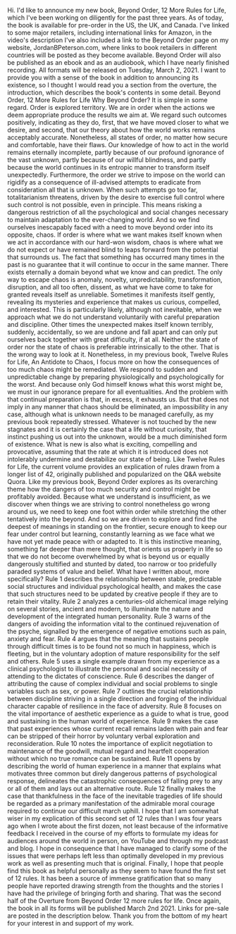  Hi. I'd like to announce my new book, Beyond Order, 12 More Rules for Life, which I've been working on diligently for the past three years. As of today, the book is available for pre-order in the US, the UK, and Canada. I've linked to some major retailers, including international links for Amazon, in the video's description I've also included a link to the Beyond Order page on my website, JordanBPeterson.com, where links to book retailers in different countries will be posted as they become available. Beyond Order will also be published as an ebook and as an audiobook, which I have nearly finished recording. All formats will be released on Tuesday, March 2, 2021. I want to provide you with a sense of the book in addition to announcing its existence, so I thought I would read you a section from the overture, the introduction, which describes the book's contents in some detail. Beyond Order, 12 More Rules for Life Why Beyond Order? It is simple in some regard. Order is explored territory. We are in order when the actions we deem appropriate produce the results we aim at. We regard such outcomes positively, indicating as they do, first, that we have moved closer to what we desire, and second, that our theory about how the world works remains acceptably accurate. Nonetheless, all states of order, no matter how secure and comfortable, have their flaws. Our knowledge of how to act in the world remains eternally incomplete, partly because of our profound ignorance of the vast unknown, partly because of our willful blindness, and partly because the world continues in its entropic manner to transform itself unexpectedly. Furthermore, the order we strive to impose on the world can rigidify as a consequence of ill-advised attempts to eradicate from consideration all that is unknown. When such attempts go too far, totalitarianism threatens, driven by the desire to exercise full control where such control is not possible, even in principle. This means risking a dangerous restriction of all the psychological and social changes necessary to maintain adaptation to the ever-changing world. And so we find ourselves inescapably faced with a need to move beyond order into its opposite, chaos. If order is where what we want makes itself known when we act in accordance with our hard-won wisdom, chaos is where what we do not expect or have remained blind to leaps forward from the potential that surrounds us. The fact that something has occurred many times in the past is no guarantee that it will continue to occur in the same manner. There exists eternally a domain beyond what we know and can predict. The only way to escape chaos is anomaly, novelty, unpredictability, transformation, disruption, and all too often, dissent, as what we have come to take for granted reveals itself as unreliable. Sometimes it manifests itself gently, revealing its mysteries and experience that makes us curious, compelled, and interested. This is particularly likely, although not inevitable, when we approach what we do not understand voluntarily with careful preparation and discipline. Other times the unexpected makes itself known terribly, suddenly, accidentally, so we are undone and fall apart and can only put ourselves back together with great difficulty, if at all. Neither the state of order nor the state of chaos is preferable intrinsically to the other. That is the wrong way to look at it. Nonetheless, in my previous book, Twelve Rules for Life, An Antidote to Chaos, I focus more on how the consequences of too much chaos might be remediated. We respond to sudden and unpredictable change by preparing physiologically and psychologically for the worst. And because only God himself knows what this worst might be, we must in our ignorance prepare for all eventualities. And the problem with that continual preparation is that, in excess, it exhausts us. But that does not imply in any manner that chaos should be eliminated, an impossibility in any case, although what is unknown needs to be managed carefully, as my previous book repeatedly stressed. Whatever is not touched by the new stagnates and it is certainly the case that a life without curiosity, that instinct pushing us out into the unknown, would be a much diminished form of existence. What is new is also what is exciting, compelling and provocative, assuming that the rate at which it is introduced does not intolerably undermine and destabilize our state of being. Like Twelve Rules for Life, the current volume provides an explication of rules drawn from a longer list of 42, originally published and popularized on the Q&A website Quora. Like my previous book, Beyond Order explores as its overarching theme how the dangers of too much security and control might be profitably avoided. Because what we understand is insufficient, as we discover when things we are striving to control nonetheless go wrong around us, we need to keep one foot within order while stretching the other tentatively into the beyond. And so we are driven to explore and find the deepest of meanings in standing on the frontier, secure enough to keep our fear under control but learning, constantly learning as we face what we have not yet made peace with or adapted to. It is this instinctive meaning, something far deeper than mere thought, that orients us properly in life so that we do not become overwhelmed by what is beyond us or equally dangerously stultified and stunted by dated, too narrow or too pridefully paraded systems of value and belief. What have I written about, more specifically? Rule 1 describes the relationship between stable, predictable social structures and individual psychological health, and makes the case that such structures need to be updated by creative people if they are to retain their vitality. Rule 2 analyzes a centuries-old alchemical image relying on several stories, ancient and modern, to illuminate the nature and development of the integrated human personality. Rule 3 warns of the dangers of avoiding the information vital to the continued rejuvenation of the psyche, signalled by the emergence of negative emotions such as pain, anxiety and fear. Rule 4 argues that the meaning that sustains people through difficult times is to be found not so much in happiness, which is fleeting, but in the voluntary adoption of mature responsibility for the self and others. Rule 5 uses a single example drawn from my experience as a clinical psychologist to illustrate the personal and social necessity of attending to the dictates of conscience. Rule 6 describes the danger of attributing the cause of complex individual and social problems to single variables such as sex, or power. Rule 7 outlines the crucial relationship between discipline striving in a single direction and forging of the individual character capable of resilience in the face of adversity. Rule 8 focuses on the vital importance of aesthetic experience as a guide to what is true, good and sustaining in the human world of experience. Rule 9 makes the case that past experiences whose current recall remains laden with pain and fear can be stripped of their horror by voluntary verbal exploration and reconsideration. Rule 10 notes the importance of explicit negotiation to maintenance of the goodwill, mutual regard and heartfelt cooperation without which no true romance can be sustained. Rule 11 opens by describing the world of human experience in a manner that explains what motivates three common but direly dangerous patterns of psychological response, delineates the catastrophic consequences of falling prey to any or all of them and lays out an alternative route. Rule 12 finally makes the case that thankfulness in the face of the inevitable tragedies of life should be regarded as a primary manifestation of the admirable moral courage required to continue our difficult march uphill. I hope that I am somewhat wiser in my explication of this second set of 12 rules than I was four years ago when I wrote about the first dozen, not least because of the informative feedback I received in the course of my efforts to formulate my ideas for audiences around the world in person, on YouTube and through my podcast and blog. I hope in consequence that I have managed to clarify some of the issues that were perhaps left less than optimally developed in my previous work as well as presenting much that is original. Finally, I hope that people find this book as helpful personally as they seem to have found the first set of 12 rules. It has been a source of immense gratification that so many people have reported drawing strength from the thoughts and the stories I have had the privilege of bringing forth and sharing. That was the second half of the Overture from Beyond Order 12 more rules for life. Once again, the book in all its forms will be published March 2nd 2021. Links for pre-sale are posted in the description below. Thank you from the bottom of my heart for your interest in and support of my work.